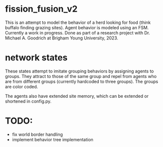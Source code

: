 # fission_fusion_v2
This is an attempt to model the behavior of a herd looking for food (think buffalo finding grazing sites). Agent behavior is modeled using an FSM. Currently a work in progress. Done as part of a research project with Dr. Michael A. Goodrich at Brigham Young University, 2023.

# network states
 These states attempt to imitate grouping behaviors by assigning agents to groups. They attract to those of the same group and repel from agents who are from different groups (currently hardcoded to three groups). The groups are color coded.

The agents also have extended site memory, which can be extended or shortened in config.py.

# TODO:
- fix world border handling
- implement behavior tree implementation
